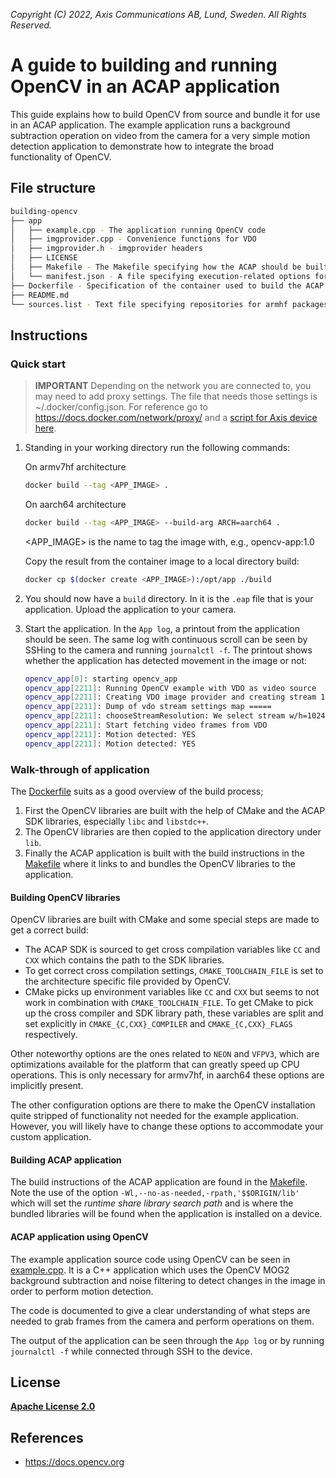*Copyright (C) 2022, Axis Communications AB, Lund, Sweden. All Rights Reserved.*

# A guide to building and running OpenCV in an ACAP application

This guide explains how to build OpenCV from source and bundle it for use in an
ACAP application. The example application runs a background subtraction
operation on video from the camera for a very simple motion detection
application to demonstrate how to integrate the broad functionality of OpenCV.

## File structure

```sh
building-opencv
├── app
│   ├── example.cpp - The application running OpenCV code
│   ├── imgprovider.cpp - Convenience functions for VDO
│   ├── imgprovider.h - imgprovider headers
│   ├── LICENSE
│   ├── Makefile - The Makefile specifying how the ACAP should be built
│   └── manifest.json - A file specifying execution-related options for the ACAP
├── Dockerfile - Specification of the container used to build the ACAP
├── README.md
└── sources.list - Text file specifying repositories for armhf packages
```

## Instructions

### Quick start

> **IMPORTANT**
> Depending on the network you are connected to, you may need to add proxy
> settings. The file that needs those settings is ~/.docker/config.json.  For
> reference go to https://docs.docker.com/network/proxy/ and a [script for
> Axis device
> here](../../FAQs.md#how-can-i-set-up-network-proxy-settings-on-the-axis-device).

1. Standing in your working directory run the following commands:

   On armv7hf architecture

   ```sh
   docker build --tag <APP_IMAGE> .
   ```

   On aarch64 architecture

   ```sh
   docker build --tag <APP_IMAGE> --build-arg ARCH=aarch64 .
   ```

   <APP_IMAGE> is the name to tag the image with, e.g., opencv-app:1.0

   Copy the result from the container image to a local directory build:

   ```sh
   docker cp $(docker create <APP_IMAGE>):/opt/app ./build
   ```

2. You should now have a `build` directory. In it is the `.eap` file that is
   your application.  Upload the application to your camera.
3. Start the application. In the `App log`, a printout from the application
   should be seen. The same log with continuous scroll can be seen by SSHing to
   the camera and running `journalctl -f`. The printout shows whether the
   application has detected movement in the image or not:

   ```sh
   opencv_app[0]: starting opencv_app
   opencv_app[2211]: Running OpenCV example with VDO as video source
   opencv_app[2211]: Creating VDO image provider and creating stream 1024 x 576
   opencv_app[2211]: Dump of vdo stream settings map =====
   opencv_app[2211]: chooseStreamResolution: We select stream w/h=1024 x 576 based on VDO channel info.
   opencv_app[2211]: Start fetching video frames from VDO
   opencv_app[2211]: Motion detected: YES
   opencv_app[2211]: Motion detected: YES
   ```

### Walk-through of application

The [Dockerfile](Dockerfile) suits as a good overview of the build process;

1. First the OpenCV libraries are built with the help of CMake and the ACAP SDK
   libraries, especially `libc` and `libstdc++`.
2. The OpenCV libraries are then copied to the application directory under
   `lib`.
3. Finally the ACAP application is built with the build instructions in the
   [Makefile](app/Makefile) where it links to and bundles the OpenCV libraries
to the application.

#### Building OpenCV libraries

OpenCV libraries are built with CMake and some special steps are made to get
a correct build:

* The ACAP SDK is sourced to get cross compilation variables like `CC` and
  `CXX` which contains the path to the SDK libraries.
* To get correct cross compilation settings, `CMAKE_TOOLCHAIN_FILE` is set to the
  architecture specific file provided by OpenCV.
* CMake picks up environment variables like `CC` and `CXX` but seems to not
  work in combination with `CMAKE_TOOLCHAIN_FILE`. To get CMake to pick up the
cross compiler and SDK library path, these variables are split and set
explicitly in `CMAKE_{C,CXX}_COMPILER` and `CMAKE_{C,CXX}_FLAGS` respectively.

Other noteworthy options are the ones related to `NEON` and `VFPV3`, which are
optimizations available for the platform that can greatly speed up CPU
operations. This is only necessary for armv7hf, in aarch64 these options are
implicitly present.

The other configuration options are there to make the OpenCV installation quite
stripped of functionality not needed for the example application. However, you
will likely have to change these options to accommodate your custom
application.

#### Building ACAP application

The build instructions of the ACAP application are found in the
[Makefile](app/Makefile).  Note the use of the option
`-Wl,--no-as-needed,-rpath,'$$ORIGIN/lib'` which will set the *runtime share
library search path* and is where the bundled libraries will be found when the
application is installed on a device.

#### ACAP application using OpenCV

The example application source code using OpenCV can be seen in
[example.cpp](app/example.cpp). It is a C++ application which uses the OpenCV
MOG2 background subtraction and noise filtering to detect changes in the image
in order to perform motion detection.

The code is documented to give a clear understanding of what steps are needed
to grab frames from the camera and perform operations on them.

The output of the application can be seen through the `App log` or by running
`journalctl -f` while connected through SSH to the device.

## License

**[Apache License 2.0](../LICENSE)**

## References

* <https://docs.opencv.org>
